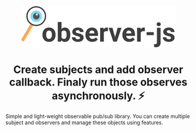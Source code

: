 <br />
<p align="center">
  <a href="https://github.com/chakra-ui/chakra-ui/tree/master/logo">
    <img src="/logo.png" alt="observer-js" />
  </a>
</p>

<h1 align="center">Create subjects and add observer callback. Finaly run those observes asynchronously. ⚡️</h1>

Simple and light-weight observable pub/sub library. You can create multiple subject and observers and manage these objects using features.
